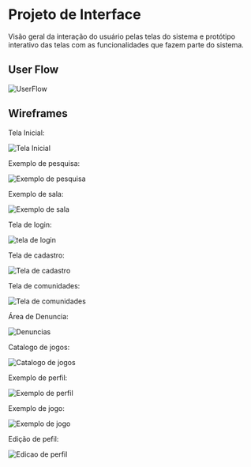 
# Projeto de Interface

Visão geral da interação do usuário pelas telas do sistema e protótipo interativo das telas com as funcionalidades que fazem parte do sistema.

## User Flow

![UserFlow](https://github.com/ICEI-PUC-Minas-PCO-SI/pco-si-2023-2-p1-tiaw-t1-g3-matchtime/assets/142946762/bb344607-359b-41eb-8a58-937f811aa726)


## Wireframes

Tela Inicial:

![Tela Inicial](https://github.com/ICEI-PUC-Minas-PCO-SI/pco-si-2023-2-p1-tiaw-t1-g3-matchtime/assets/142946762/a5517fea-2810-4cb6-a075-032e1d92a775)

Exemplo de pesquisa:

![Exemplo de pesquisa ](https://github.com/ICEI-PUC-Minas-PCO-SI/pco-si-2023-2-p1-tiaw-t1-g3-matchtime/assets/142946762/27305b97-4756-43da-9507-4f6f92fae344)

Exemplo de sala:

![Exemplo de sala](https://github.com/ICEI-PUC-Minas-PCO-SI/pco-si-2023-2-p1-tiaw-t1-g3-matchtime/assets/142946762/a55350c2-59d7-43a5-95a2-1f31aa7e2fbd)


Tela de login:

![tela de login](https://github.com/ICEI-PUC-Minas-PCO-SI/pco-si-2023-2-p1-tiaw-t1-g3-matchtime/assets/142946762/5742e061-73a3-4e58-8c71-a15136481491)

Tela de cadastro:

![Tela de cadastro](https://github.com/ICEI-PUC-Minas-PCO-SI/pco-si-2023-2-p1-tiaw-t1-g3-matchtime/assets/142946762/a71dbc4a-25ff-4e66-9025-4122a3300097)

Tela de comunidades:

![Tela de comunidades](https://github.com/ICEI-PUC-Minas-PCO-SI/pco-si-2023-2-p1-tiaw-t1-g3-matchtime/assets/142946762/0bb2205a-76e5-459f-8235-635eb8af372e)

Área de Denuncia:

![Denuncias](https://github.com/ICEI-PUC-Minas-PCO-SI/pco-si-2023-2-p1-tiaw-t1-g3-matchtime/assets/142946762/83971a43-b5c2-410c-8bc3-132381f562ed)

Catalogo de jogos:

![Catalogo de jogos](https://github.com/ICEI-PUC-Minas-PCO-SI/pco-si-2023-2-p1-tiaw-t1-g3-matchtime/assets/142946762/1be26806-d6db-4e81-a577-6edb91868427)

Exemplo de perfil:

![Exemplo de perfil](https://github.com/ICEI-PUC-Minas-PCO-SI/pco-si-2023-2-p1-tiaw-t1-g3-matchtime/assets/142946762/9a2556c9-37f3-44c8-ae91-2ab4c2603ac1)

Exemplo de jogo:

![Exemplo de jogo](https://github.com/ICEI-PUC-Minas-PCO-SI/pco-si-2023-2-p1-tiaw-t1-g3-matchtime/assets/142946762/2e812a63-58e0-4a6c-a009-e4ba527bbfd1)

Edição de pefil:

![Edicao de perfil](https://github.com/ICEI-PUC-Minas-PCO-SI/pco-si-2023-2-p1-tiaw-t1-g3-matchtime/assets/142946762/31466843-da45-4843-af38-87efead9123e)
